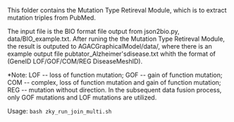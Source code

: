 This folder contains the Mutation Type Retireval Module, which is to extract mutation triples from PubMed.

The input file is the BIO format file output from json2bio.py, data/BIO_example.txt. After runing the the Mutation Type Retireval Module, the result is outputed to AGACGraphicalModel/data/, where there is an example output file pubtator_Alzheimer'sdisease.txt whith the format of (GeneID LOF/GOF/COM/REG DiseaseMeshID).

*Note: LOF -- loss of function mutation; GOF -- gain of function mutation; COM -- complex, loss of function mutation and gain of function mutation; REG -- mutation without direction.
In the subsequent data fusion process, only GOF mutations and LOF mutations are utilized.

Usage:
`bash zky_run_join_multi.sh`
